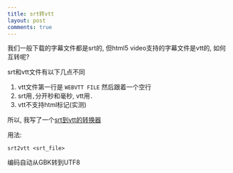 ```yaml
---
title: srt转vtt
layout: post
comments: true
---
```


我们一般下载的字幕文件都是srt的, 但html5 video支持的字幕文件是vtt的, 如何互转呢?

srt和vtt文件有以下几点不同

1. vtt文件第一行是 `WEBVTT FILE` 然后跟着一个空行
2. srt用`,`分开秒和毫秒, vtt用`.`
3. vtt不支持html标记(实测)

所以, 我写了一个[srt到vtt的转换器](https://coding.net/u/picasso250/p/danmu/git/blob/master/srt2vtt.php)

用法:

    srt2vtt <srt_file>

编码自动从GBK转到UTF8
